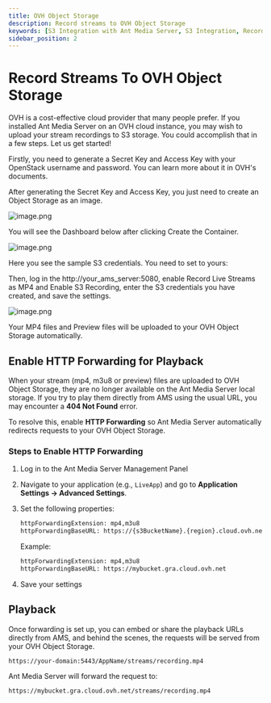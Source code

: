 ```yaml
---
title: OVH Object Storage
description: Record streams to OVH Object Storage
keywords: [S3 Integration with Ant Media Server, S3 Integration, Record streams to OVH Object Storage, Ant Media Server Documentation, Ant Media Server Tutorials]
sidebar_position: 2
---
```


# Record Streams To OVH Object Storage

OVH is a cost-effective cloud provider that many people prefer. If you installed Ant Media Server on an OVH cloud instance, you may wish to upload your stream recordings to S3 storage. You could accomplish that in a few steps. Let us get started!

Firstly, you need to generate a Secret Key and Access Key with your OpenStack username and password. You can learn more about it in OVH's documents.

After generating the Secret Key and Access Key, you just need to create an Object Storage as an image.

![image.png](@site/static/img/image-285329.png)

You will see the Dashboard below after clicking Create the Container.

![image.png](@site/static/img/image-285429.png)

Here you see the sample S3 credentials. You need to set to yours:

Then, log in the http://your_ams_server:5080, enable Record Live Streams as MP4 and Enable S3 Recording, enter the S3 credentials you have created, and save the settings.

![image.png](@site/static/img/image-285529.png)

Your MP4 files and Preview files will be uploaded to your OVH Object Storage automatically.


## Enable HTTP Forwarding for Playback

When your stream (mp4, m3u8 or preview) files are uploaded to OVH Object Storage, they are no longer available on the Ant Media Server local storage. If you try to play them directly from AMS using the usual URL, you may encounter a **404 Not Found** error.

To resolve this, enable **HTTP Forwarding** so Ant Media Server automatically redirects requests to your OVH Object Storage.

### Steps to Enable HTTP Forwarding

1. Log in to the Ant Media Server Management Panel
2. Navigate to your application (e.g., `LiveApp`) and go to **Application Settings → Advanced Settings**.  
3. Set the following properties:

   ```bash
   httpForwardingExtension: mp4,m3u8  
   httpForwardingBaseURL: https://{s3BucketName}.{region}.cloud.ovh.net  
   ```

   Example:  
   
   ```bash
   httpForwardingExtension: mp4,m3u8  
   httpForwardingBaseURL: https://mybucket.gra.cloud.ovh.net  
   ```

4. Save your settings

## Playback

Once forwarding is set up, you can embed or share the playback URLs directly from AMS, and behind the scenes, the requests will be served from your OVH Object Storage.

```bash
https://your-domain:5443/AppName/streams/recording.mp4  
```

Ant Media Server will forward the request to:

```bash
https://mybucket.gra.cloud.ovh.net/streams/recording.mp4  
```

